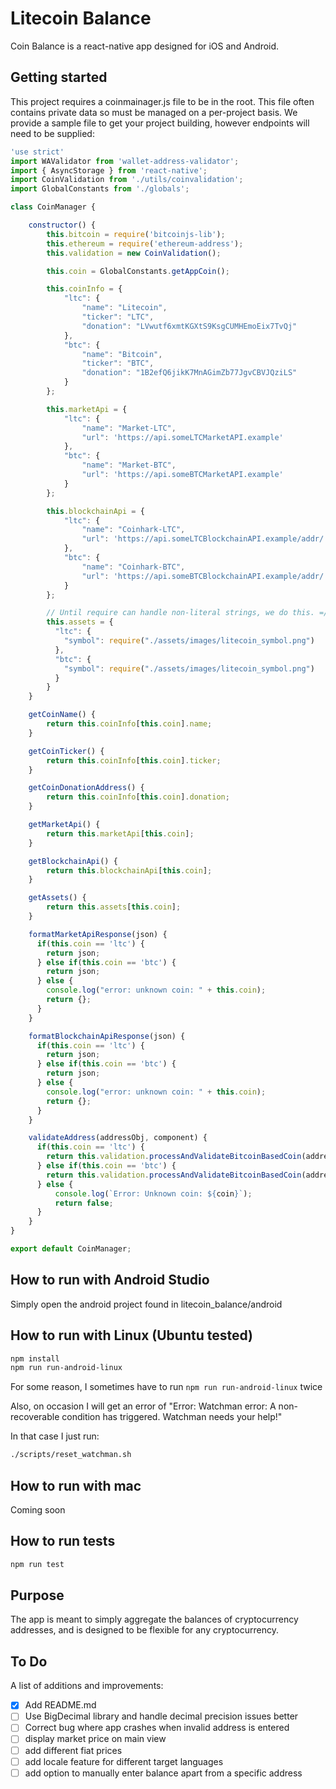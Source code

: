 # Litecoin Balance

Coin Balance is a react-native app designed for iOS and Android.

## Getting started
This project requires a coinmainager.js file to be in the root.  This file often contains private data so must be managed on a per-project basis.  We provide a sample file to get your project building, however endpoints will need to be supplied:  

```javascript
'use strict'
import WAValidator from 'wallet-address-validator';
import { AsyncStorage } from 'react-native';
import CoinValidation from './utils/coinvalidation';
import GlobalConstants from './globals';

class CoinManager {

    constructor() {
        this.bitcoin = require('bitcoinjs-lib');
        this.ethereum = require('ethereum-address');
        this.validation = new CoinValidation();

        this.coin = GlobalConstants.getAppCoin();

        this.coinInfo = {
            "ltc": {
                "name": "Litecoin",
                "ticker": "LTC",
                "donation": "LVwutf6xmtKGXtS9KsgCUMHEmoEix7TvQj"
            },
            "btc": {
                "name": "Bitcoin",
                "ticker": "BTC",
                "donation": "1B2efQ6jikK7MnAGimZb77JgvCBVJQziLS"
            }
        };

        this.marketApi = {
            "ltc": {
                "name": "Market-LTC",
                "url": 'https://api.someLTCMarketAPI.example'
            },
            "btc": {
                "name": "Market-BTC",
                "url": 'https://api.someBTCMarketAPI.example'
            }
        };

        this.blockchainApi = {
            "ltc": {
                "name": "Coinhark-LTC",
                "url": 'https://api.someLTCBlockchainAPI.example/addr/'
            },
            "btc": {
                "name": "Coinhark-BTC",
                "url": 'https://api.someBTCBlockchainAPI.example/addr/'
            }
        };

        // Until require can handle non-literal strings, we do this. =/
        this.assets = {
          "ltc": {
            "symbol": require("./assets/images/litecoin_symbol.png")
          },
          "btc": {
            "symbol": require("./assets/images/litecoin_symbol.png")
          }
        }
    }

    getCoinName() {
        return this.coinInfo[this.coin].name;
    }

    getCoinTicker() {
        return this.coinInfo[this.coin].ticker;
    }

    getCoinDonationAddress() {
        return this.coinInfo[this.coin].donation;
    }

    getMarketApi() {
        return this.marketApi[this.coin];
    }

    getBlockchainApi() {
        return this.blockchainApi[this.coin];
    }

    getAssets() {
        return this.assets[this.coin];
    }

    formatMarketApiResponse(json) {
      if(this.coin == 'ltc') {
        return json;
      } else if(this.coin == 'btc') {
        return json;
      } else {
        console.log("error: unknown coin: " + this.coin);
        return {};
      }
    }

    formatBlockchainApiResponse(json) {
      if(this.coin == 'ltc') {
        return json;
      } else if(this.coin == 'btc') {
        return json;
      } else {
        console.log("error: unknown coin: " + this.coin);
        return {};
      }
    }

    validateAddress(addressObj, component) {
      if(this.coin == 'ltc') {
        return this.validation.processAndValidateBitcoinBasedCoin(addressObj, this.coin, component);
      } else if(this.coin == 'btc') {
        return this.validation.processAndValidateBitcoinBasedCoin(addressObj, this.coin, component);
      } else {
          console.log(`Error: Unknown coin: ${coin}`);
          return false;
      }
    }
}

export default CoinManager;
```

## How to run with Android Studio
Simply open the android project found in litecoin_balance/android

## How to run with Linux (Ubuntu tested)

```bash
npm install
npm run run-android-linux
```
For some reason, I sometimes have to run ```npm run run-android-linux``` twice

Also, on occasion I will get an error of "Error: Watchman error: A non-recoverable condition has triggered.  Watchman needs your help!"

In that case I just run:

```bash
./scripts/reset_watchman.sh
```


## How to run with mac
Coming soon

## How to run tests
```bash
npm run test
```

## Purpose
The app is meant to simply aggregate the balances of cryptocurrency addresses, and is designed to be flexible for any cryptocurrency.

## To Do

A list of additions and improvements:

* [x] Add README.md
* [ ] Use BigDecimal library and handle decimal precision issues better
* [ ] Correct bug where app crashes when invalid address is entered
* [ ] display market price on main view
* [ ] add different fiat prices
* [ ] add locale feature for different target languages
* [ ] add option to manually enter balance apart from a specific address
